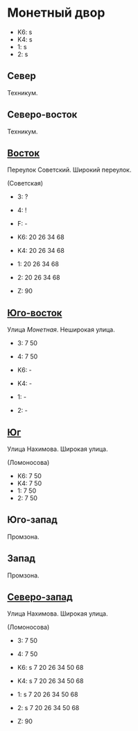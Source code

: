 # Монетный двор

* K6:   s
* K4:   s
* 1:    s
* 2:    s

## Север

Техникум.

## Северо-восток

Техникум.

## [Восток](./10567090.md)

Переулок Советский.
Широкий переулок.

(Советская)

* 3:    ?
* 4:    !
* F:    -

* K6:   20  26  34  68
* K4:   20  26  34  68
* 1:    20  26  34  68
* 2:    20  26  34  68

* Z:    90

## [Юго-восток](./10570095.md)

Улица *Монетная*.
Неширокая улица.

* 3:    7   50
* 4:    7   50

* K6:   -
* K4:   -
* 1:    -
* 2:    -

## [Юг](./10565095.md)

Улица Нахимова.
Широкая улица.

(Ломоносова)

* K6:   7   50
* K4:   7   50
* 1:    7   50
* 2:    7   50

## Юго-запад

Промзона.

## Запад

Промзона.

## [Северо-запад](./10562087.md)

Улица Нахимова.
Широкая улица.

(Ломоносова)

* 3:    7   50
* 4:    7   50

* K6:   s
        7   20  26  34  50  68
* K4:   s
        7   20  26  34  50  68
* 1:    s
        7   20  26  34  50  68
* 2:    s
        7   20  26  34  50  68

* Z:    90
